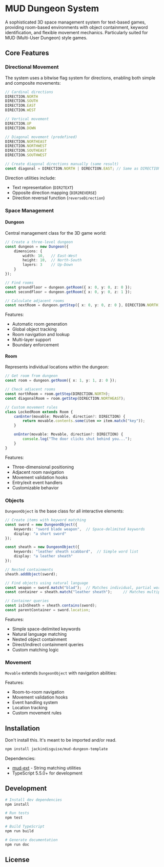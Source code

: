 # MUD Dungeon System

A sophisticated 3D space management system for text-based games, providing room-based environments with object containment, keyword identification, and flexible movement mechanics. Particularly suited for MUD (Multi-User Dungeon) style games.

## Core Features

### Directional Movement
The system uses a bitwise flag system for directions, enabling both simple and composite movements:

```typescript
// Cardinal directions
DIRECTION.NORTH
DIRECTION.SOUTH
DIRECTION.EAST
DIRECTION.WEST

// Vertical movement
DIRECTION.UP
DIRECTION.DOWN

// Diagonal movement (predefined)
DIRECTION.NORTHEAST
DIRECTION.NORTHWEST
DIRECTION.SOUTHEAST
DIRECTION.SOUTHWEST

// Create diagonal directions manually (same result)
const diagonal = DIRECTION.NORTH | DIRECTION.EAST; // Same as DIRECTION.NORTHEAST
```

Direction utilities include:
- Text representation (`DIR2TEXT`)
- Opposite direction mapping (`DIR2REVERSE`)
- Direction reversal function (`reverseDirection`)

### Space Management

#### Dungeon
Central management class for the 3D game world:

```typescript
// Create a three-level dungeon
const dungeon = new Dungeon({
    dimensions: {
        width: 10,   // East-West
        height: 10,  // North-South
        layers: 3    // Up-Down
    }
});

// Find rooms
const groundFloor = dungeon.getRoom({ x: 0, y: 0, z: 0 });
const secondFloor = dungeon.getRoom({ x: 0, y: 0, z: 1 });

// Calculate adjacent rooms
const nextRoom = dungeon.getStep({ x: 0, y: 0, z: 0 }, DIRECTION.NORTH);
```

Features:
- Automatic room generation
- Global object tracking
- Room navigation and lookup
- Multi-layer support
- Boundary enforcement

#### Room
Represents individual locations within the dungeon:

```typescript
// Get room from dungeon
const room = dungeon.getRoom({ x: 1, y: 1, z: 0 });

// Check adjacent rooms
const northRoom = room.getStep(DIRECTION.NORTH);
const diagonalRoom = room.getStep(DIRECTION.NORTHEAST);

// Custom movement rules
class LockedRoom extends Room {
    canEnter(movable: Movable, direction?: DIRECTION) {
        return movable.contents.some(item => item.match("key"));
    }

    onEnter(movable: Movable, direction?: DIRECTION) {
        console.log("The door clicks shut behind you...");
    }
}
```

Features:
- Three-dimensional positioning
- Adjacent room navigation
- Movement validation hooks
- Entry/exit event handlers
- Customizable behavior

### Objects
`DungeonObject` is the base class for all interactive elements:

```typescript
// Create items with keyword matching
const sword = new DungeonObject({
    keywords: "sword blade weapon",  // Space-delimited keywords
	display: "a short sword"
});

const sheath = new DungeonObject({
    keywords: "leather sheath scabbard",  // Simple word list
	display: "a leather sheath"
});

// Nested containments
sheath.addObject(sword);

// Find objects using natural language
const weapon = sword.match("blad");  // Matches individual, partial words
const container = sheath.match("leather sheath");     // Matches multiple keyword

// Container queries
const isInSheath = sheath.contains(sword);
const parentContainer = sword.location;
```

Features:
- Simple space-delimited keywords
- Natural language matching
- Nested object containment
- Direct/indirect containment queries
- Custom matching logic

### Movement
`Movable` extends `DungeonObject` with navigation abilities:

Features:
- Room-to-room navigation
- Movement validation hooks
- Event handling system
- Location tracking
- Custom movement rules

## Installation
Don't install this. It's meant to be imported and/or read.

```bash
npm install jackindisguise/mud-dungeon-template
```

Dependencies:
- [mud-ext](https://github.com/jackindisguise/mud-ext) - String matching utilities
- TypeScript 5.5.0+ for development

## Development

```bash
# Install dev dependencies
npm install

# Run tests
npm test

# Build TypeScript
npm run build

# Generate documentation
npm run doc
```

## License